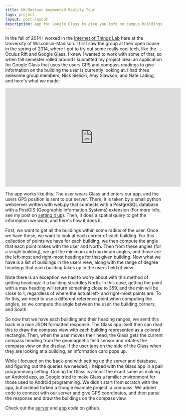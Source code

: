 ```yaml
---
title: UW-Madison Augmented Reality Tour 
tags: project
layout: post-layout
description: App for Google Glass to give you info on campus buildings
---
```


In the fall of 2014 I worked in the [Internet of Things
Lab](http://http://www.iotlab.wisc.edu/) here at the University of
Wisconsin-Madison. I first saw the group at their open house in the spring of
2014, where I got to try out some really cool tech, like the Oculus Rift and
Google Glass. I knew I wanted to work with some of that, so when fall semester
rolled around I submitted my project idea: an application for Google Glass that
uses the users GPS and compass readings to give information on the building the
user is currently looking at. I had three awesome group members, Nick Sielicki,
Amy Slawson, and Nate Lading, and here's what we made:

<iframe width="560" height="315" src="https://www.youtube.com/embed/oLUxNp9Jr7Y"
frameborder="0" allowfullscreen></iframe>

The app works like this. The user wears Glass and enters our app, and the users
GPS position is sent to our server. There, it is taken by a small python
webserver written with web.py that connects with a PostgreSQL database with a
PostGIS (Geographic Information Systems) extension (For more info, see my post
on [setting it up](http://jglukasik.com/blog/madison-database)). Then, it does a
spatial query to get the information we want, and here's how it does it.

First, we want to get all the buildings within some radius of the user. Once we
have these, we want to look at each corner of each building. For this collection
of points we have for each building, we then compute the angle that each point
makes with the user and North. Then from these angles (for a single building),
we get the minimum and maximum angles, and those are the left-most and
right-most headings for that given building. Now what we have is a list of
buildings in the users view, along with the range of degree headings that each
building takes up in the users field of view. 

Note there is an exception we had to worry about with this method of getting
headings: if a building straddles North. In this case, getting the point with a
max heading will return something close to 359, and the min will be close to 1,
regardless of where the actual left- and right-most points are. To fix this, we
need to use a different reference point when computing the angles, so we compute
the angle between the user, the building corners, and South.

So now that we have each building and their heading ranges, we send this back in
a nice JSON formatted response. The Glass app itself then can read this to draw
the compass view with each building represented as a colored rectangle. Then,
when the user moves their head, the Glass gets the current compass heading from
the geomagnetic field sensor and rotates the compass view on the display. If the
user taps on the side of the Glass when they are looking at a building, an
information card pops up.

While I focused on the back-end with setting up the server and database, and
figuring out the queries we needed, I helped with the Glass app in a pair
programming setting. Coding for Glass is almost the exact same as making an
Android app, as Google tried to make Glass a familiar environment for those used
to Android programming. We didn't start from scratch with the app, but instead
forked a Google example project, a compass. We added code to connect with our
server and give GPS coordinates, and then parse the response and draw the
buildings on the compass view.

Check out the [server](https://github.com/jglukasik/mdb_server) and 
[app](https://github.com/jglukasik/madisonar) code on github. 
